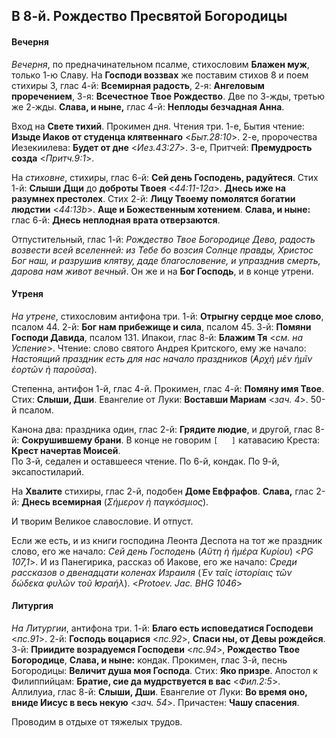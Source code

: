 
## В 8-й. Рождество Пресвятой Богородицы

#### Вечерня

*Вечерня*, по предначинательном псалме, стихословим **Блажен муж**, только 1-ю Славу. 
На **Господи воззвах** же поставим стихов 8 и поем стихиры 3, глас 4-й: 
**Всемирная радость**, 2-я: **Ангеловым проречением**, 3-я: **Всечестное Твое Рождество**. 
Две по 3-жды, третью же 2-жды. **Слава, и ныне,** глас 4-й: **Неплоды безчадная Анна**.

Вход на **Свете тихий**. Прокимен дня. Чтения три. 1-е, Бытия чтение: **Изыде Иаков от 
студенца клятвеннаго** <*Быт.28:10*>. 2-е, пророчества Иезекиилева: **Будет от дне** <*Иез.43:27*>. 
3-е, Притчей: **Премудрость созда** <*Притч.9:1*>.

На *стиховне*, стихиры, глас 6-й: **Сей день Господень, радуйтеся**. 
Стих 1-й: **Слыши Дщи** до **доброты Твоея** <*44:11-12a*>. 
**Днесь иже на разумнех престолех**. 
Стих 2-й: **Лицу Твоему помолятся богатии людстии** <*44:13b*>. 
**Аще и Божественным хотением**. **Слава, и ныне:** глас 6-й: 
**Днесь неплодная врата отверзаются**.

Отпустительный, глас 1-й: *Рождество Твое Богородице Дево, радость возвести всей вселенней: 
из Тебе бо возсия Солнце правды, Христос Бог наш, и разрушив клятву, даде благословение, 
и упразднив смерть, дарова нам живот вечный*.
Он же и на **Бог Господь**, и в конце утрени.

#### Утреня

*На утрене*, стихословим антифона три. 1-й: **Отрыгну сердце мое слово**, псалом 44. 
2-й: **Бог нам прибежище и сила**, псалом 45. 3-й: **Помяни Господи Давида**, псалом 131. 
Ипакои, глас 8-й: **Блажим Тя** <*см. на Успение*>. 
Чтение: слово святого Андрея Критского, ему же начало: *Настоящий праздник есть для нас 
начало праздников* (*̓Αρχὴ μὲν ἡμῖν ἑορτῶν ἡ παροῦσα*).

Степенна, антифон 1-й, глас 4-й. Прокимен, глас 4-й: **Помяну имя Твое**. Стих: **Слыши, Дши**. 
Евангелие от Луки: **Воставши Мариам** <*зач. 4*>. 50-й псалом.

Канона два: праздника один, глас 2-й: **Грядите людие**, и другой, глас 8-й: **Сокрушившему брани**. 
В конце не говорим `[   ]` катавасию Креста: **Крест начертав Моисей**.  
По 3-й, седален и оставшееся чтение. 
По 6-й, кондак. По 9-й, эксапостиларий.

На **Хвалите** стихиры, глас 2-й, подобен **Доме Евфрафов**. **Слава,** глас 2-й: 
**Днесь всемирная** (*Σήμερον ἡ παγκόσμιος*).

И творим Великое славословие. И отпуст.

Если же есть, и из книги господина Леонта Деспота на тот же праздник слово, его же 
начало: *Сей день Господень* (*Αὕτη ἡ ἡμέρα Κυρίου*) <*PG 107,1*>. И из Панегирика, 
рассказ об Иакове, его же начало: *Среди рассказов о двенадцати коленах Израиля* 
(*Ἐν ταῖς ἱστορίαις τῶν δώδεκα φυλῶν τοῦ ̓Ισραήλ*). <*Protoev. Jac. BHG 1046*>

#### Литургия

*На Литургии*, антифона три. 1-й: **Благо есть исповедатися Господеви** <*пс.91*>. 
2-й: **Господь воцарися** <*пс.92*>, **Спаси ны, от Девы рождейся**.
3-й: **Приидите возрадуемся Господеви** <*пс.94*>, **Рождество Твое Богородице**, 
**Слава, и ныне:** кондак. 
Прокимен, глас 3-й, песнь Богородицы: **Величит душа моя Господа**. Стих: **Яко призре**. 
Апостол к Филиппийцам: **Братие, сие да мудрствуется в вас** <*Фил.2:5*>. 
Аллилуиа, глас 8-й: **Слыши, Дши**. 
Евангелие от Луки: **Во время оно, вниде Иисус в весь некую** <*зач. 54*>. 
Причастен: **Чашу спасения**.

Проводим в отдыхе от тяжелых трудов.
